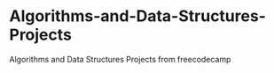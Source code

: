 # Algorithms-and-Data-Structures-Projects
Algorithms and Data Structures Projects from freecodecamp
